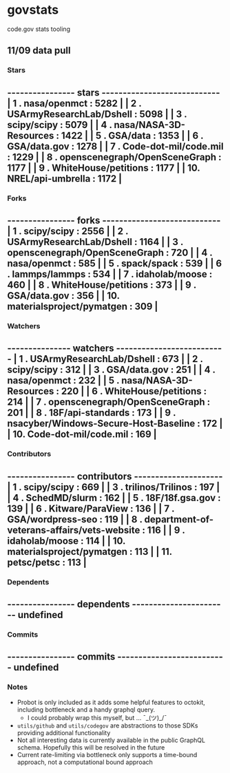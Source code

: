 # govstats
code.gov stats tooling

## 11/09 data pull
### Stars

---------------- stars ----------------------------
| 1 . nasa/openmct                        : 5282  |
| 2 . USArmyResearchLab/Dshell            : 5098  |
| 3 . scipy/scipy                         : 5079  |
| 4 . nasa/NASA-3D-Resources              : 1422  |
| 5 . GSA/data                            : 1353  |
| 6 . GSA/data.gov                        : 1278  |
| 7 . Code-dot-mil/code.mil               : 1229  |
| 8 . openscenegraph/OpenSceneGraph       : 1177  |
| 9 . WhiteHouse/petitions                : 1177  |
| 10. NREL/api-umbrella                   : 1172  |
---------------------------------------------------


### Forks

---------------- forks ----------------------------
| 1 . scipy/scipy                         : 2556  |
| 2 . USArmyResearchLab/Dshell            : 1164  |
| 3 . openscenegraph/OpenSceneGraph       : 720   |
| 4 . nasa/openmct                        : 585   |
| 5 . spack/spack                         : 539   |
| 6 . lammps/lammps                       : 534   |
| 7 . idaholab/moose                      : 460   |
| 8 . WhiteHouse/petitions                : 373   |
| 9 . GSA/data.gov                        : 356   |
| 10. materialsproject/pymatgen           : 309   |
---------------------------------------------------


### Watchers

--------------- watchers --------------------------
| 1 . USArmyResearchLab/Dshell            : 673   |
| 2 . scipy/scipy                         : 312   |
| 3 . GSA/data.gov                        : 251   |
| 4 . nasa/openmct                        : 232   |
| 5 . nasa/NASA-3D-Resources              : 220   |
| 6 . WhiteHouse/petitions                : 214   |
| 7 . openscenegraph/OpenSceneGraph       : 201   |
| 8 . 18F/api-standards                   : 173   |
| 9 . nsacyber/Windows-Secure-Host-Baseline : 172 |
| 10. Code-dot-mil/code.mil               : 169   |
---------------------------------------------------

### Contributors

---------------- contributors ---------------------
| 1 . scipy/scipy                         : 669   |
| 3 . trilinos/Trilinos                   : 197   |
| 4 . SchedMD/slurm                       : 162   |
| 5 . 18F/18f.gsa.gov                     : 139   |
| 6 . Kitware/ParaView                    : 136   |
| 7 . GSA/wordpress-seo                   : 119   |
| 8 . department-of-veterans-affairs/vets-website : 116   |
| 9 . idaholab/moose                      : 114   |
| 10. materialsproject/pymatgen           : 113   |
| 11. petsc/petsc                         : 113   |
---------------------------------------------------

### Dependents

---------------- dependents -----------------------
undefined
---------------------------------------------------

### Commits

---------------- commits --------------------------
undefined
---------------------------------------------------

### Notes
* Probot is only included as it adds some helpful features to octokit, including bottleneck and a handy graphql query.
  * I could probably wrap this myself, but ... ¯\_(ツ)_/¯
* `utils/github` and `utils/codegov` are abstractions to those SDKs providing additional functionality
* Not all interesting data is currently available in the public GraphQL schema. Hopefully this will be resolved in the future
* Current rate-limiting via bottleneck only supports a time-bound approach, not a computational bound approach
